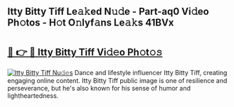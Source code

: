 ## Itty Bitty Tiff Le𝚊𝚔ed N𝚞𝚍e - Part-aq0 Vi𝚍eo Ph𝚘tos - H𝚘t O𝚗lyf𝚊ns Le𝚊𝚔s 41BVx

# <h2><a href="http://hfcm6u.feru.top/?c=Itty+Bitty+Tiff">🔗 👉 🔴 Itty Bitty Tiff Vi𝚍𝚎o Ph𝚘t𝚘𝚜</a></h2>

[![Itty Bitty Tiff Nu𝚍𝚎s](https://i.imgur.com/0TWrTi3.gif)](http://hfcm6u.feru.top/?c=Itty+Bitty+Tiff)
Dance and lifestyle influencer Itty Bitty Tiff, creating engaging online content. Itty Bitty Tiff public image is one of resilience and perseverance, but he's also known for his sense of humor and lightheartedness. 
